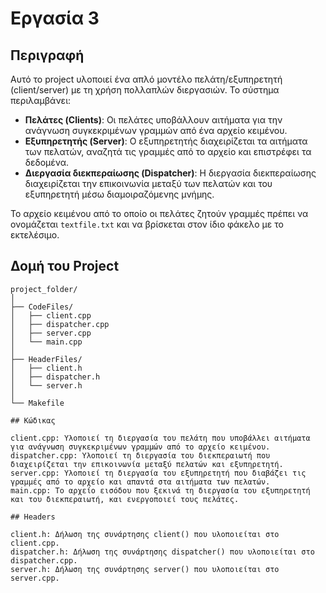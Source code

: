 # Εργασία 3

## Περιγραφή

Αυτό το project υλοποιεί ένα απλό μοντέλο πελάτη/εξυπηρετητή (client/server) με τη χρήση πολλαπλών διεργασιών. Το σύστημα περιλαμβάνει:

- **Πελάτες (Clients)**: Οι πελάτες υποβάλλουν αιτήματα για την ανάγνωση συγκεκριμένων γραμμών από ένα αρχείο κειμένου.
- **Εξυπηρετητής (Server)**: Ο εξυπηρετητής διαχειρίζεται τα αιτήματα των πελατών, αναζητά τις γραμμές από το αρχείο και επιστρέφει τα δεδομένα.
- **Διεργασία διεκπεραίωσης (Dispatcher)**: Η διεργασία διεκπεραίωσης διαχειρίζεται την επικοινωνία μεταξύ των πελατών και του εξυπηρετητή μέσω διαμοιραζόμενης μνήμης.

Το αρχείο κειμένου από το οποίο οι πελάτες ζητούν γραμμές πρέπει να ονομάζεται `textfile.txt` και να βρίσκεται στον ίδιο φάκελο με το εκτελέσιμο.

## Δομή του Project

```plaintext
project_folder/
│
├── CodeFiles/
│   ├── client.cpp
│   ├── dispatcher.cpp
│   ├── server.cpp
│   └── main.cpp
│
├── HeaderFiles/
│   ├── client.h
│   ├── dispatcher.h
│   └── server.h
│
└── Makefile

## Κώδικας

client.cpp: Υλοποιεί τη διεργασία του πελάτη που υποβάλλει αιτήματα για ανάγνωση συγκεκριμένων γραμμών από το αρχείο κειμένου.
dispatcher.cpp: Υλοποιεί τη διεργασία του διεκπεραιωτή που διαχειρίζεται την επικοινωνία μεταξύ πελατών και εξυπηρετητή.
server.cpp: Υλοποιεί τη διεργασία του εξυπηρετητή που διαβάζει τις γραμμές από το αρχείο και απαντά στα αιτήματα των πελατών.
main.cpp: Το αρχείο εισόδου που ξεκινά τη διεργασία του εξυπηρετητή και του διεκπεραιωτή, και ενεργοποιεί τους πελάτες.

## Headers

client.h: Δήλωση της συνάρτησης client() που υλοποιείται στο client.cpp.
dispatcher.h: Δήλωση της συνάρτησης dispatcher() που υλοποιείται στο dispatcher.cpp.
server.h: Δήλωση της συνάρτησης server() που υλοποιείται στο server.cpp.
